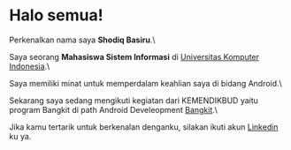 # Halo semua! 

Perkenalkan nama saya **Shodiq Basiru**.\

Saya seorang **Mahasiswa Sistem Informasi** di [Universitas Komputer Indonesia](https://www.unikom.ac.id/).\

Saya memiliki minat untuk memperdalam keahlian saya di bidang Android.\

Sekarang saya sedang mengikuti kegiatan dari KEMENDIKBUD yaitu program Bangkit di path Android Develeopment [Bangkit](https://grow.google/intl/id_id/bangkit/).\

Jika kamu tertarik untuk berkenalan denganku, silakan ikuti akun [Linkedin](https://www.linkedin.com/in/shodiq-basiru-b2a179231/) ku ya.


<!-- <p align="left">
<a href="https://github.com/shodiqbasiru">
  <img height="180em" src="https://github-readme-stats-eight-theta.vercel.app/api?username=gilangadhan&show_icons=true&theme=algolia&include_all_commits=true&count_private=true"/>
  <img height="180em" src="https://github-readme-stats-eight-theta.vercel.app/api/top-langs/?username=gilangadhan&layout=compact&langs_count=8&theme=algolia"/>
</a>
</p> -->
